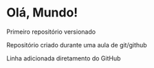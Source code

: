 # Olá, Mundo!
 Primeiro repositório versionado

Repositório criado durante uma aula de git/github

Linha adicionada diretamento do GitHub
